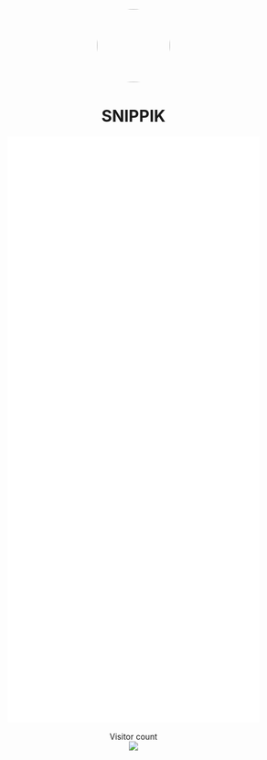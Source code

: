 <p align="center">    
    <img style="border-radius: 100px" width="128" height="128" src="https://avatars.githubusercontent.com/u/55327334?v=4">
</p>
<h1 align="center">SNIPPIK</h1>

<p align="center">    
    <img src="./github-metrics.svg">
</p>

<p align="center"> 
  Visitor count<br>
  <img src="https://profile-counter.glitch.me/SNIPPIK/count.svg" />
</p>
